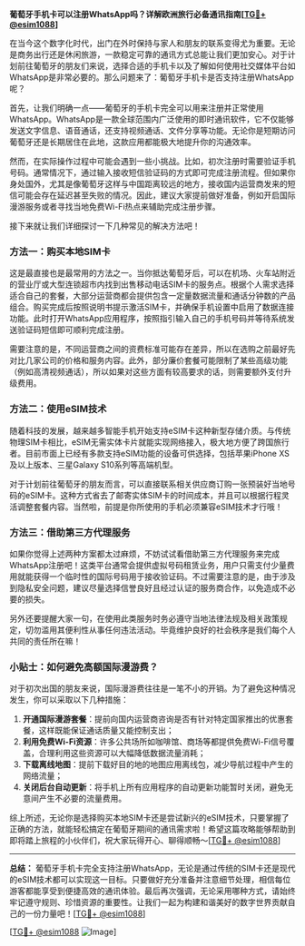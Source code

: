 **葡萄牙手机卡可以注册WhatsApp吗？详解欧洲旅行必备通讯指南[[TG💪+ @esim1088](https://t.me/s/esim1088)]**

在当今这个数字化时代，出门在外时保持与家人和朋友的联系变得尤为重要。无论是商务出行还是休闲旅游，一款稳定可靠的通讯方式总能让我们更加安心。对于计划前往葡萄牙的朋友们来说，选择合适的手机卡以及了解如何使用社交媒体平台如WhatsApp是非常必要的。那么问题来了：葡萄牙手机卡是否支持注册WhatsApp呢？

首先，让我们明确一点——葡萄牙的手机卡完全可以用来注册并正常使用WhatsApp。WhatsApp是一款全球范围内广泛使用的即时通讯软件，它不仅能够发送文字信息、语音通话，还支持视频通话、文件分享等功能。无论你是短期访问葡萄牙还是长期居住在此地，这款应用都能极大地提升你的沟通效率。

然而，在实际操作过程中可能会遇到一些小挑战。比如，初次注册时需要验证手机号码。通常情况下，通过输入接收短信验证码的方式即可完成注册流程。但如果你身处国外，尤其是像葡萄牙这样与中国距离较远的地方，接收国内运营商发来的短信可能会存在延迟甚至失败的情况。因此，建议大家提前做好准备，例如开启国际漫游服务或者寻找当地免费Wi-Fi热点来辅助完成注册步骤。

接下来就让我们详细探讨一下几种常见的解决方法吧！

### 方法一：购买本地SIM卡

这是最直接也是最常用的方法之一。当你抵达葡萄牙后，可以在机场、火车站附近的营业厅或大型连锁超市内找到出售移动电话SIM卡的服务点。根据个人需求选择适合自己的套餐，大部分运营商都会提供包含一定量数据流量和通话分钟数的产品组合。购买完成后按照说明书提示激活SIM卡，并确保手机设置中启用了数据连接功能。此时打开WhatsApp应用程序，按照指引输入自己的手机号码并等待系统发送验证码短信即可顺利完成注册。

需要注意的是，不同运营商之间的资费标准可能存在差异，所以在选购之前最好先对比几家公司的价格和服务内容。此外，部分廉价套餐可能限制了某些高级功能（例如高清视频通话），所以如果对这些方面有较高要求的话，则需要额外支付升级费用。

### 方法二：使用eSIM技术

随着科技的发展，越来越多智能手机开始支持eSIM卡这种新型存储介质。与传统物理SIM卡相比，eSIM无需实体卡片就能实现网络接入，极大地方便了跨国旅行者。目前市面上已经有多款支持eSIM功能的设备可供选择，包括苹果iPhone XS及以上版本、三星Galaxy S10系列等高端机型。

对于计划前往葡萄牙的朋友而言，可以直接联系相关供应商订购一张预装好当地号码的eSIM卡。这种方式省去了邮寄实体SIM卡的时间成本，并且可以根据行程灵活调整套餐内容。当然啦，前提是你所使用的手机必须兼容eSIM技术才行哦！

### 方法三：借助第三方代理服务

如果你觉得上述两种方案都太过麻烦，不妨试试看借助第三方代理服务来完成WhatsApp注册吧！这类平台通常会提供虚拟号码租赁业务，用户只需支付少量费用就能获得一个临时性的国际号码用于接收验证码。不过需要注意的是，由于涉及到隐私安全问题，建议尽量选择信誉良好且经过认证的服务商合作，以免造成不必要的损失。

另外还要提醒大家一句，在使用此类服务时务必遵守当地法律法规及相关政策规定，切勿滥用其便利性从事任何违法活动。毕竟维护良好的社会秩序是我们每个人共同的责任所在嘛！

### 小贴士：如何避免高额国际漫游费？

对于初次出国的朋友来说，国际漫游费往往是一笔不小的开销。为了避免这种情况发生，你可以采取以下几种措施：

1. **开通国际漫游套餐**：提前向国内运营商咨询是否有针对特定国家推出的优惠套餐，这样既能保证通话质量又能控制支出；
2. **利用免费Wi-Fi资源**：许多公共场所如咖啡馆、商场等都提供免费Wi-Fi信号覆盖，合理利用这些资源可以大幅降低数据流量消耗；
3. **下载离线地图**：提前下载好目的地的地图应用离线包，减少导航过程中产生的网络流量；
4. **关闭后台自动更新**：将手机上所有应用程序的自动更新功能暂时关闭，避免无意间产生不必要的流量费用。

综上所述，无论你是选择购买本地SIM卡还是尝试新兴的eSIM技术，只要掌握了正确的方法，就能轻松搞定在葡萄牙期间的通讯需求啦！希望这篇攻略能够帮助到即将踏上旅程的小伙伴们，祝大家玩得开心、聊得顺畅～[[TG💪+ @esim1088](https://t.me/s/esim1088)]

---

**总结：** 葡萄牙手机卡完全支持注册WhatsApp，无论是通过传统的SIM卡还是现代的eSIM技术都可以实现这一目标。只要做好充分准备并注意细节处理，相信每位游客都能享受到便捷高效的通讯体验。最后再次强调，无论采用哪种方式，请始终牢记遵守规则、珍惜资源的重要性。让我们一起为构建和谐美好的数字世界贡献自己的一份力量吧！[[TG💪+ @esim1088](https://t.me/s/esim1088)] 

[[TG💪+ @esim1088](https://t.me/s/esim1088) ![Image](https://i.postimg.cc/4NQfJmqS/Snipaste-2025-05-13-00-14-12.png)]